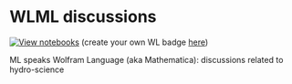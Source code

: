 # WLML discussions
[![View notebooks](https://wolfr.am/HAAhzkRq)](https://wolfr.am/Tpmwc18T)
(create your own WL badge [here](https://www.wolframcloud.com/obj/github-cloud/form/BadgeCreation))

ML speaks Wolfram Language (aka Mathematica): discussions related to hydro-science
